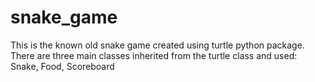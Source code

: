 # snake_game
This is the known old snake game created using turtle python package.
There are three main classes inherited from the turtle class and used: Snake, Food, Scoreboard
